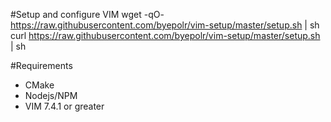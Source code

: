#Setup and configure VIM
    wget -qO- https://raw.githubusercontent.com/byepolr/vim-setup/master/setup.sh | sh
    curl https://raw.githubusercontent.com/byepolr/vim-setup/master/setup.sh | sh

#Requirements
- CMake
- Nodejs/NPM
- VIM 7.4.1 or greater
